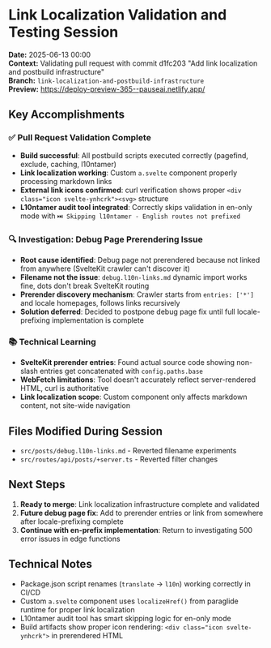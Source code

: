 # Link Localization Validation and Testing Session

**Date:** 2025-06-13 00:00  
**Context:** Validating pull request with commit d1fc203 "Add link localization and postbuild infrastructure"  
**Branch:** `link-localization-and-postbuild-infrastructure`  
**Preview:** https://deploy-preview-365--pauseai.netlify.app/

## Key Accomplishments

### ✅ **Pull Request Validation Complete**
- **Build successful**: All postbuild scripts executed correctly (pagefind, exclude, caching, l10ntamer)
- **Link localization working**: Custom `a.svelte` component properly processing markdown links
- **External link icons confirmed**: curl verification shows proper `<div class="icon svelte-ynhcrk"><svg>` structure
- **L10ntamer audit tool integrated**: Correctly skips validation in en-only mode with `⏭️ Skipping l10ntamer - English routes not prefixed`

### 🔍 **Investigation: Debug Page Prerendering Issue**
- **Root cause identified**: Debug page not prerendered because not linked from anywhere (SvelteKit crawler can't discover it)
- **Filename not the issue**: `debug.l10n-links.md` dynamic import works fine, dots don't break SvelteKit routing
- **Prerender discovery mechanism**: Crawler starts from `entries: ['*']` and locale homepages, follows links recursively
- **Solution deferred**: Decided to postpone debug page fix until full locale-prefixing implementation is complete

### 📚 **Technical Learning**
- **SvelteKit prerender entries**: Found actual source code showing non-slash entries get concatenated with `config.paths.base`
- **WebFetch limitations**: Tool doesn't accurately reflect server-rendered HTML, curl is authoritative
- **Link localization scope**: Custom component only affects markdown content, not site-wide navigation

## Files Modified During Session
- `src/posts/debug.l10n-links.md` - Reverted filename experiments
- `src/routes/api/posts/+server.ts` - Reverted filter changes

## Next Steps
1. **Ready to merge**: Link localization infrastructure complete and validated
2. **Future debug page fix**: Add to prerender entries or link from somewhere after locale-prefixing complete
3. **Continue with en-prefix implementation**: Return to investigating 500 error issues in edge functions

## Technical Notes
- Package.json script renames (`translate` → `l10n`) working correctly in CI/CD
- Custom `a.svelte` component uses `localizeHref()` from paraglide runtime for proper link localization
- L10ntamer audit tool has smart skipping logic for en-only mode
- Build artifacts show proper icon rendering: `<div class="icon svelte-ynhcrk">` in prerendered HTML